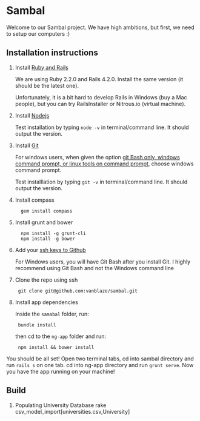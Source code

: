 Sambal
============

Welcome to our Sambal project. We have high ambitions, but first, we need to setup our computers :)

Installation instructions
----------------------------

1. Install [Ruby and Rails](https://railsapps.github.io/installing-rails.html)

   We are using Ruby 2.2.0 and Rails 4.2.0. Install the same version (it should be the latest one).

   Unfortunately, it is a bit hard to develop Rails in Windows (buy a Mac people), but you can try RailsInstaller or Nitrous.io (virtual machine).

2. Install [Nodejs](http://nodejs.org/)

   Test installation by typing `node -v` in terminal/command line. It should output the version.

3. Install [Git](http://git-scm.com/)

   For windows users, when given the option [git Bash only, windows command prompt, or linux tools on command prompt](https://bardevblog.files.wordpress.com/2013/10/102613_2336_asimpletuto11.png?w=640), choose windows command prompt.
   
   Test installlation by typing `git -v` in terminal/command line. It should output the version.

4. Install compass

         gem install compass

5. Install grunt and bower

         npm install -g grunt-cli
         npm install -g bower

6. Add your [ssh keys to Github](https://help.github.com/articles/generating-ssh-keys/#platform-windows) 

   For Windows users, you will have Git Bash after you install Git. I highly recommend using Git Bash and not the Windows command line

7. Clone the repo using ssh

        git clone git@github.com:vanblaze/sambal.git

8. Install app dependencies

   Inside the `samabal` folder, run:

        bundle install

   then cd to the `ng-app` folder and run:

        npm install && bower install
        
You should be all set! Open two terminal tabs, cd into sambal directory and run `rails s` on one tab. cd into ng-app directory and run `grunt serve`. Now you have the app running on your machine!

Build
----------------------------
1. Populating University Database 
      rake csv_model_import[universities.csv,University]
